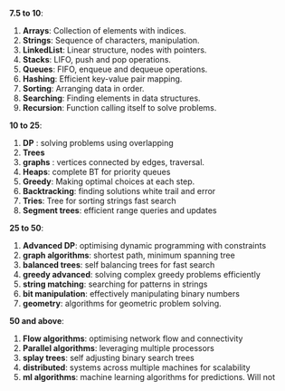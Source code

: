**7.5 to 10**:
1. **Arrays**: Collection of elements with indices.
2. **Strings**: Sequence of characters, manipulation.
3. **LinkedList**: Linear structure, nodes with pointers.
4. **Stacks**: LIFO, push and pop operations.
5. **Queues**: FIFO, enqueue and dequeue operations.
6. **Hashing**: Efficient key-value pair mapping.
7. **Sorting**: Arranging data in order.
8. **Searching**: Finding elements in data structures.
9. **Recursion**: Function calling itself to solve problems.

**10 to 25**:
1. **DP** : solving problems using overlapping
2. **Trees**
3. **graphs** : vertices connected by edges, traversal.
4. **Heaps**: complete BT for priority queues
5. **Greedy**: Making optimal choices at each step.
6. **Backtracking**:  finding solutions white trail and error
7. **Tries**: Tree for sorting strings fast search
8. **Segment trees**: efficient range queries and updates

**25 to 50**:
1.	**Advanced DP**: optimising dynamic programming with constraints
2.	**graph algorithms**: shortest path, minimum spanning tree
3.	**balanced trees**: self balancing trees for fast search
4.	**greedy advanced**: solving complex greedy problems efficiently
5.	**string matching**: searching for patterns in strings
6.	**bit manipulation**: effectively manipulating binary numbers
7.	**geometry**: algorithms for geometric problem solving.


**50 and above**:
1.	**Flow algorithms**: optimising network flow and connectivity
2.	**Parallel algorithms**: leveraging multiple processors
3.	**splay trees**: self adjusting binary search trees
4.	**distributed**: systems across multiple machines for scalability
5.	**ml algorithms**: machine learning algorithms for predictions. Will not
